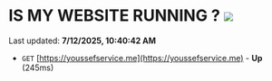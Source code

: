 # IS MY WEBSITE RUNNING ? [![](https://img.shields.io/static/v1?label=Sponsor&message=%E2%9D%A4&logo=GitHub&color=%23fe8e86)](https://github.com/sponsors/Youssef-Lehmam)

Last updated: **7/12/2025, 10:40:42 AM**

- `GET` [https://youssefservice.me](https://youssefservice.me) - **Up** (245ms)
